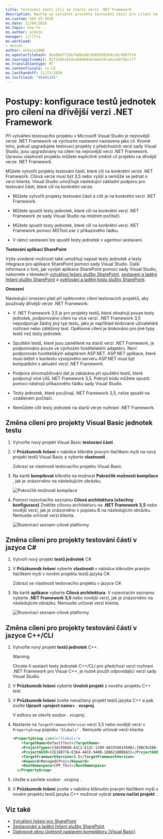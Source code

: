 ```yaml
---
title: Testování částí cílí na starší verzi .NET Framework
description: Naučte se vytvářet projekty testování částí pro cílení na konkrétní verze .NET Framework. Cílová verze musí být 3,5 nebo vyšší a nemůže se jednat o verzi klienta.
ms.custom: SEO-VS-2020
ms.date: 11/04/2016
ms.topic: how-to
ms.author: mikejo
manager: jillfra
ms.workload:
- dotnet
author: mikejo5000
ms.openlocfilehash: 6badbb7723bf4d8ed0c9385558204c2dc4907574
ms.sourcegitcommit: 02f14db142dce68d084dcb0a19ca41a16f5bccff
ms.translationtype: MT
ms.contentlocale: cs-CZ
ms.lasthandoff: 11/23/2020
ms.locfileid: "95441245"
---
```

# <a name="how-to-configure-unit-tests-to-target-an-earlier-version-of-the-net-framework"></a>Postupy: konfigurace testů jednotek pro cílení na dřívější verzi .NET Framework

Při vytváření testovacího projektu v Microsoft Visual Studio je nejnovější verze .NET Framework ve výchozím nastavení nastavena jako cíl. Kromě toho, pokud upgradujete testovací projekty z předchozích verzí sady Visual Studio, jsou upgradovány na cílení na nejnovější verzi .NET Framework. Úpravou vlastností projektu můžete explicitně změnit cíl projektu na dřívější verze .NET Framework.

Můžete vytvořit projekty testování částí, které cílí na konkrétní verze .NET Framework. Cílová verze musí být 3,5 nebo vyšší a nemůže se jednat o verzi klienta. Visual Studio umožňuje následující základní podporu pro testování částí, které cílí na konkrétní verze:

- Můžete vytvořit projekty testování částí a cílit je na konkrétní verzi .NET Framework.

- Můžete spustit testy jednotek, které cílí na konkrétní verzi .NET Framework ze sady Visual Studio na místním počítači.

- Můžete spustit testy jednotek, které cílí na konkrétní verzi .NET Framework pomocí *MSTest.exe* z příkazového řádku.

- V rámci sestavení lze spustit testy jednotek v agentovi sestavení.

**Testování aplikací SharePoint**

Výše uvedené možnosti také umožňují napsat testy jednotek a testy integrace pro aplikace SharePoint pomocí sady Visual Studio. Další informace o tom, jak vyvíjet aplikace SharePoint pomocí sady Visual Studio, naleznete v tématech [vytváření řešení služby SharePoint](../sharepoint/create-sharepoint-solutions.md), [sestavení a ladění řešení služby SharePoint](../sharepoint/building-and-debugging-sharepoint-solutions.md) a [ověřování a ladění kódu služby SharePoint](../sharepoint/verifying-and-debugging-sharepoint-code.md).

**Omezení**

Následující omezení platí při opětovném cílení testovacích projektů, aby používaly dřívější verze .NET Framework:

- V .NET Framework 3,5 je pro projekty testů, které obsahují pouze testy jednotek, podporováno cílení na více verzí. .NET Framework 3,5 nepodporuje žádný jiný typ testu, jako je například kódované uživatelské rozhraní nebo zátěžový test. Opětovné cílení je blokováno pro jiné typy testů než testy jednotek.

- Spuštění testů, které jsou zaměřené na starší verzi .NET Framework, je podporováno pouze ve výchozím hostitelském adaptéru. Není podporován hostitelským adaptérem ASP.NET. ASP.NET aplikace, které musí běžet v kontextu vývojového serveru ASP.NET musí být kompatibilní s aktuální verzí .NET Framework.

- Podpora shromažďování dat je zakázána při spuštění testů, které podporují více cílů .NET Framework 3,5. Pokrytí kódu můžete spustit pomocí nástrojů příkazového řádku sady Visual Studio.

- Testy jednotek, které používají .NET Framework 3,5, nelze spustit na vzdáleném počítači.

- Nemůžete cílit testy jednotek na starší verze rozhraní .NET Framework.

## <a name="retargeting-for-visual-basic-unit-test-projects"></a>Změna cílení pro projekty Visual Basic jednotek testu

1. Vytvořte nový projekt Visual Basic **testování částí** .

2. V **Průzkumník řešení** v nabídce klikněte pravým tlačítkem myši na nový projekt testů Visual Basic a vyberte **vlastnosti** .

     Zobrazí se vlastnosti testovacího projektu Visual Basic.

3. Na kartě **kompilovat** klikněte na možnost **Pokročilé možnosti kompilace** , jak je znázorněno na následujícím obrázku.

     ![Pokročilé možnosti kompilace](../test/media/howtoconfigureunittest35frameworka.png)

4. Pomocí rozevíracího seznamu **Cílová architektura (všechny konfigurace)** Změňte cílovou architekturu na **.NET Framework 3,5** nebo novější verzi, jak je znázorněno v popisku B na následujícím obrázku. Nemusíte určovat verzi klienta.

     ![Rozevírací seznam&#45;cílové platformy](../test/media/howtoconfigureunitest35frameworkstepb.png)

## <a name="retargeting-for-c-unit-test-projects"></a>Změna cílení pro projekty testování částí v jazyce C#

1. Vytvoří nový projekt **testů jednotek** C#.

2. V **Průzkumník řešení** vyberte **vlastnosti** v nabídce kliknutím pravým tlačítkem myši v novém projektu testů jazyka C#.

   Zobrazí se vlastnosti testovacího projektu v jazyce C#.

3. Na kartě **aplikace** vyberte **Cílová architektura**. V rozevíracím seznamu vyberte **.NET Framework 3,5** nebo novější verzi, jak je znázorněno na následujícím obrázku. Nemusíte určovat verzi klienta.

   ![Rozevírací seznam&#45;cílové platformy](../test/media/howtoconfigureunittest35frameworkcsharp.png)

## <a name="retargeting-for-ccli-unit-test-projects"></a>Změna cílení pro projekty testování částí v jazyce C++/CLI

1. Vytvořte nový projekt **testů jednotek** C++.

   > [!WARNING]
   > Chcete-li sestavit testy jednotek C++/CLI pro předchozí verzi rozhraní .NET Framework pro Visual C++, je nutné použít odpovídající verzi sady Visual Studio.

2. V **Průzkumník řešení** vyberte **Uvolnit projekt** z nového projektu C++ test.

3. V **Průzkumník řešení** zvolte nenačtený projekt testů jazyka C++ a pak zvolte **Upravit \<project name> . vcxproj**.

   V editoru se otevře soubor *. vcxproj* .

4. Nastavte na `TargetFrameworkVersion` verzi 3,5 nebo novější verzi v `PropertyGroup` popisku `"Globals"` . Nemusíte určovat verzi klienta:

    ```xml
    <PropertyGroup Label="Globals">
        <TargetName>DefaultTest</TargetName>
        <ProjectTypes>{3AC096D0-A1C2-E12C-1390-A8335801FDAB};{8BC9CEB8-8B4A-11D0-8D11-00A0C91BC942}</ProjectTypes>
        <ProjectGUID>{CE16D77A-E364-4ACD-948B-1EB6218B0EA3}</ProjectGUID>
        <TargetFrameworkVersion>3.5</TargetFrameworkVersion>
        <Keyword>ManagedCProj</Keyword>
        <RootNamespace>CPP_Test</RootNamespace>
      </PropertyGroup>
    ```

5. Uložte a zavřete soubor *. vcxproj* .

6. V **Průzkumník řešení** zvolte v nabídce kliknutím pravým tlačítkem myši v novém projektu testů jazyka C++ možnost vybrat **znovu načíst projekt** .

## <a name="see-also"></a>Viz také

- [Vytváření řešení pro SharePoint](../sharepoint/create-sharepoint-solutions.md)
- [Sestavování a ladění řešení služby SharePoint](../sharepoint/building-and-debugging-sharepoint-solutions.md)
- [Dialogové okno Upřesnit nastavení kompilátoru (Visual Basic)](../ide/reference/advanced-compiler-settings-dialog-box-visual-basic.md)
